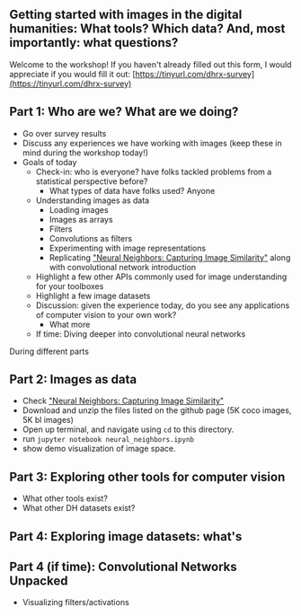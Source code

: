 ## Getting started with images in the digital humanities: What tools? Which data? And, most importantly: what questions?

Welcome to the workshop! If you haven't already filled out this form, I would appreciate if you would fill it out: [https://tinyurl.com/dhrx-survey](https://tinyurl.com/dhrx-survey)

## Part 1: Who are we? What are we doing?

- Go over survey results
- Discuss any experiences we have working with images (keep these in mind during the workshop today!)
- Goals of today
  - Check-in: who is everyone? have folks tackled problems from a statistical perspective before?
    - What types of data have folks used? Anyone
  - Understanding images as data
    - Loading images
    - Images as arrays
    - Filters
    - Convolutions as filters
    - Experimenting with image representations
    - Replicating ["Neural Neighbors: Capturing Image Similarity"](http://dhlab.yale.edu/projects/neural_neighbors.html) along with convolutional network introduction
  - Highlight a few other APIs commonly used for image understanding for your toolboxes
  - Highlight a few image datasets
  - Discussion: given the experience today, do you see any applications of computer vision to your own work?
    - What more 
  - If time: Diving deeper into convolutional neural networks

During different parts

## Part 2: Images as data

- Check ["Neural Neighbors: Capturing Image Similarity"](http://dhlab.yale.edu/projects/neural_neighbors.html)
- Download and unzip the files listed on the github page (5K coco images, 5K bl images)
- Open up terminal, and navigate using `cd` to this directory.
- run `jupyter notebook neural_neighbors.ipynb`
- show demo visualization of image space.

## Part 3: Exploring other tools for computer vision

- What other tools exist?
- What other DH datasets exist?

## Part 4: Exploring image datasets: what's

## Part 4 (if time): Convolutional Networks Unpacked

- Visualizing filters/activations